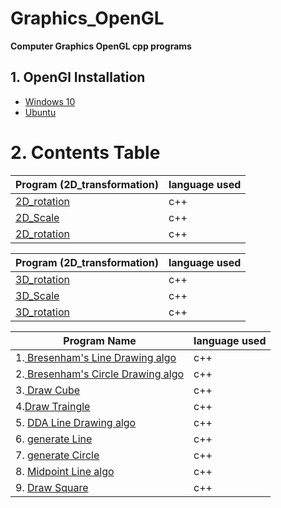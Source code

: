 # Graphics_OpenGL
**Computer  Graphics OpenGL cpp programs**

## 1. OpenGl Installation 

- [Windows 10](https://medium.com/@bhargav.chippada/how-to-setup-opengl-on-mingw-w64-in-windows-10-64-bits-b77f350cea7e)
- [Ubuntu](https://askubuntu.com/questions/96087/how-to-install-opengl-glut-libraries)

# 2. Contents Table

| Program (2D_transformation)          | language used|
|--------------------------------------|--------------|
|[2D_rotation](https://github.com/chakrabortysayantan699/Graphics_OpenGL/blob/main/Codes/2D_transformation/rotation.cpp)                           |  c++         |
|[2D_Scale](https://github.com/chakrabortysayantan699/Graphics_OpenGL/blob/main/Codes/2D_transformation/scale.cpp)                              |  c++         |
|[2D_rotation](https://github.com/chakrabortysayantan699/Graphics_OpenGL/blob/main/Codes/2D_transformation/translate.cpp)                           |  c++         |


| Program (2D_transformation)          | language used|
|--------------------------------------|--------------|
|[3D_rotation](https://github.com/chakrabortysayantan699/Graphics_OpenGL/blob/main/Codes/3D_Transformation/rotation.cpp)                           |  c++         |
|[3D_Scale](https://github.com/chakrabortysayantan699/Graphics_OpenGL/blob/main/Codes/3D_Transformation/scale.cpp)                              |  c++         |
|[3D_rotation](https://github.com/chakrabortysayantan699/Graphics_OpenGL/blob/main/Codes/3D_Transformation/translate.cpp)                           |  c++         |



| Program Name                         | language used|
|--------------------------------------|--------------|
|1.[ Bresenham's Line Drawing algo](https://github.com/chakrabortysayantan699/Graphics_OpenGL/blob/main/Codes/BRlineDrawing.cpp)      |  c++         |
|2.[ Bresenham's Circle Drawing algo](https://github.com/chakrabortysayantan699/Graphics_OpenGL/blob/main/Codes/Bresenhams_circle.cpp)   |  c++         |
|3.[ Draw Cube ](https://github.com/chakrabortysayantan699/Graphics_OpenGL/blob/main/Codes/GLEW_Draw_CUBE.cpp)                         |  c++         |
|4.[Draw Traingle](https://github.com/chakrabortysayantan699/Graphics_OpenGL/blob/main/Codes/GLEW_Triangle.cpp)                       |  c++         |
|5. [DDA Line Drawing algo](https://github.com/chakrabortysayantan699/Graphics_OpenGL/blob/main/Codes/GL_DDA_algo.cpp)             |  c++         |
|6. [generate Line](https://github.com/chakrabortysayantan699/Graphics_OpenGL/blob/main/Codes/GL_line.cpp)                      |  c++         |
|7. [generate Circle](https://github.com/chakrabortysayantan699/Graphics_OpenGL/blob/main/Codes/Gl_Circle.cpp)                    |  c++         |
|8. [Midpoint Line algo](https://github.com/chakrabortysayantan699/Graphics_OpenGL/blob/main/Codes/Midpoint_algo.cpp)                 |  c++         |
|9. [Draw Square ](https://github.com/chakrabortysayantan699/Graphics_OpenGL/blob/main/Codes/Square_gl.cpp )                      |  c++         |





